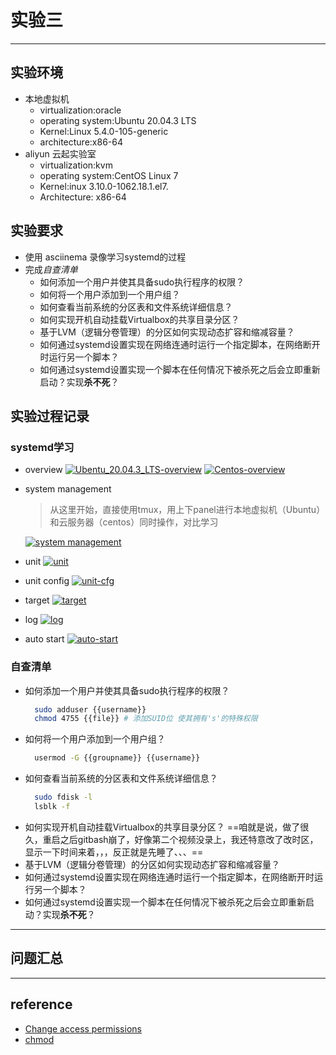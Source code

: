 # 实验三
---

## 实验环境
- 本地虚拟机
  - virtualization:oracle
  - operating system:Ubuntu 20.04.3 LTS
  - Kernel:Linux 5.4.0-105-generic
  - architecture:x86-64
- aliyun 云起实验室
  - virtualization:kvm
  - operating system:CentOS Linux 7 
  - Kernel:inux 3.10.0-1062.18.1.el7.
  - Architecture: x86-64 

## 实验要求
- 使用 asciinema 录像学习systemd的过程
- 完成*自查清单*
  - 如何添加一个用户并使其具备sudo执行程序的权限？
  - 如何将一个用户添加到一个用户组？
  - 如何查看当前系统的分区表和文件系统详细信息？
  - 如何实现开机自动挂载Virtualbox的共享目录分区？
  - 基于LVM（逻辑分卷管理）的分区如何实现动态扩容和缩减容量？
  - 如何通过systemd设置实现在网络连通时运行一个指定脚本，在网络断开时运行另一个脚本？
  - 如何通过systemd设置实现一个脚本在任何情况下被杀死之后会立即重新启动？实现**杀不死**？
## 实验过程记录
### systemd学习
- overview
 [![Ubentu_20.04.3_LTS-overview](https://asciinema.org/a/oREV8j6eaAQEs5sJjyYsqSGVN.svg)](https://asciinema.org/a/oREV8j6eaAQEs5sJjyYsqSGVN)
 [![Centos-overview](https://asciinema.org/a/Yg0KRtWDkphfls7rdssWD6lYU.svg)](https://asciinema.org/a/Yg0KRtWDkphfls7rdssWD6lYU)

- system management
    > 从这里开始，直接使用tmux，用上下panel进行本地虚拟机（Ubuntu）和云服务器（centos）同时操作，对比学习

    [![system management](https://asciinema.org/a/fHMFNW3jG8nq0ZszLMqX8JjVr.svg)](https://asciinema.org/a/fHMFNW3jG8nq0ZszLMqX8JjVr)

- unit
  [![unit](https://asciinema.org/a/7lOShmjT4xNlr7nbgK2bMwtnM.svg)](https://asciinema.org/a/7lOShmjT4xNlr7nbgK2bMwtnM)

- unit config
  [![unit-cfg](https://asciinema.org/a/jHKa1K6UsZFMOU1VDY6RbT2XZ.svg)](https://asciinema.org/a/jHKa1K6UsZFMOU1VDY6RbT2XZ)

- target
 [![target](https://asciinema.org/a/ho8WsbMA4pKlP45dbt8qrxr6V.svg)](https://asciinema.org/a/ho8WsbMA4pKlP45dbt8qrxr6V)

- log
  [![log](https://asciinema.org/a/6IbmzcQfROhYIhh9MXxp5PSpZ.svg)](https://asciinema.org/a/6IbmzcQfROhYIhh9MXxp5PSpZ)

- auto start
  [![auto-start](https://asciinema.org/a/v58pMQxrao8fM6LwqjEpJQ5TR.svg)](https://asciinema.org/a/v58pMQxrao8fM6LwqjEpJQ5TR)

### 自查清单
- 如何添加一个用户并使其具备sudo执行程序的权限？
  ```bash
    sudo adduser {{username}}
    chmod 4755 {{file}} # 添加SUID位 使其拥有's'的特殊权限 
  ```
- 如何将一个用户添加到一个用户组？
  ```bash
    usermod -G {{groupname}} {{username}}
  ```
- 如何查看当前系统的分区表和文件系统详细信息？
  ```bash
    sudo fdisk -l 
    lsblk -f
  ```
- 如何实现开机自动挂载Virtualbox的共享目录分区？
  ==咱就是说，做了很久，重启之后gitbash崩了，好像第二个视频没录上，我还特意改了改时区，显示一下时间来着，，，反正就是先睡了、、、==
- 基于LVM（逻辑分卷管理）的分区如何实现动态扩容和缩减容量？
- 如何通过systemd设置实现在网络连通时运行一个指定脚本，在网络断开时运行另一个脚本？
- 如何通过systemd设置实现一个脚本在任何情况下被杀死之后会立即重新启动？实现**杀不死**？



---

## 问题汇总

---

## reference
- [Change access permissions](https://www.gnu.org/software/coreutils/manual/html_node/chmod-invocation.html#chmod-invocation)
- [chmod](https://www.cnblogs.com/linuxandy/p/10881918.html)

